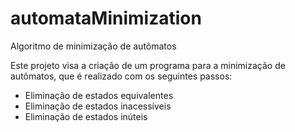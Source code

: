# automataMinimization
Algoritmo de minimização de autômatos

Este projeto visa a criação de um programa para a minimização de autômatos, que é realizado com os seguintes passos:

  - Eliminação de estados equivalentes
  - Eliminação de estados inacessíveis
  - Eliminação de estados inúteis

